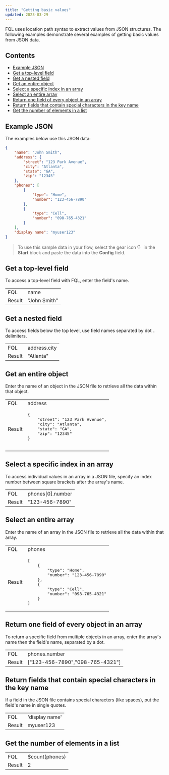 ```yaml
---
title: "Getting basic values"
updated: 2023-03-29
---
```


FQL uses location path syntax to extract values from JSON structures. The following examples demonstrate several examples of getting basic values from JSON data.

## Contents

* [Example JSON](#example-json)
* [Get a top-level field](#get-a-top-level-field)
* [Get a nested field](#get-a-nested-field)
* [Get an entire object](#get-an-entire-object)
* [Select a specific index in an array](#select-a-specific-index-in-an-array)
* [Select an entire array](#select-an-entire-array)
* [Return one field of every object in an array](#return-one-field-of-every-object-in-an-array)
* [Return fields that contain special characters in the key name](#return-fields-that-contain-special-characters-in-the-key-name)
* [Get the number of elements in a list](#get-the-number-of-elements-in-a-list)

## Example JSON

The examples below use this JSON data:

``` json
{
    "name": "John Smith",
    "address": {
        "street": "123 Park Avenue",
        "city": "Atlanta",
        "state": "GA",
        "zip": "12345"
    },
    "phones": [
        {
            "type": "Home",
            "number": "123-456-7890"
        },
        {
            "type": "Cell",
            "number": "098-765-4321"
        }
    ],
    "display name": "myuser123"
}
```

> To use this sample data in your flow, select the gear icon <img alt="Gear icon" src="https://assets.postman.com/postman-docs/icon-gear-solid-v9.jpg#icon" width="16px"> in the **Start** block and paste the data into the **Config** field.

## Get a top-level field

To access a top-level field with FQL, enter the field's name.

<table  class="code-ref-table">
<tbody>
<tr>
<td>FQL</td>
<td>name</td>
</tr>
<tr>
<td>Result</td>
<td>"John Smith"</td>
</tr>
</tbody>
</table>

## Get a nested field

To access fields below the top level, use field names separated by dot `.` delimiters.

<table  class="code-ref-table">
<tbody>
<tr>
<td>FQL</td>
<td>address.city</td>
</tr>
<tr>
<td>Result</td>
<td>"Atlanta"</td>
</tr>
</tbody>
</table>

## Get an entire object

Enter the name of an object in the JSON file to retrieve all the data within that object.

<table  class="code-ref-table">
<tbody>
<tr>
<td>FQL</td>
<td>address</td>
</tr>
<tr>
<td>Result</td>
<td>
    <pre>
{
    "street": "123 Park Avenue",
    "city": "Atlanta",
    "state": "GA",
    "zip": "12345"
}
    </pre>
</td>
</tr>
</tbody>
</table>

## Select a specific index in an array

To access individual values in an array in a JSON file, specify an index number between square brackets after the array's name.

<table  class="code-ref-table">
<tbody>
<tr>
<td>FQL</td>
<td>phones[0].number</td>
</tr>
<tr>
<td>Result</td>
<td>"123-456-7890"
</td>
</tr>
</tbody>
</table>

## Select an entire array

Enter the name of an array in the JSON file to retrieve all the data within that array.

<table  class="code-ref-table">
<tbody>
<tr>
<td>FQL</td>
<td>phones</td>
</tr>
<tr>
<td>Result</td>
<td><pre>[
    {
        "type": "Home",
        "number": "123-456-7890"
    },
    {
        "type": "Cell",
        "number": "098-765-4321"
    }
]</pre>
</td>
</tr>
</tbody>
</table>

## Return one field of every object in an array

To return a specific field from multiple objects in an array, enter the array's name then the field's name, separated by a dot.

<table  class="code-ref-table">
<tbody>
<tr>
<td>FQL</td>
<td>phones.number</td>
</tr>
<tr>
<td>Result</td>
<td>["123-456-7890","098-765-4321"]</td>
</tr>
</tbody>
</table>

## Return fields that contain special characters in the key name

If a field in the JSON file contains special characters (like spaces), put the field's name in single quotes.

<table  class="code-ref-table">
<tbody>
<tr>
<td>FQL</td>
<td>'display name'</td>
</tr>
<tr>
<td>Result</td>
<td>myuser123</td>
</tr>
</tbody>
</table>

## Get the number of elements in a list

<table  class="code-ref-table">
<tbody>
<tr>
<td>FQL</td>
<td>$count(phones)</td>
</tr>
<tr>
<td>Result</td>
<td>2</td>
</tr>
</tbody>
</table>
